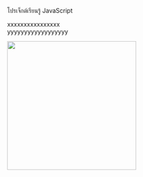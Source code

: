 โปรเจ็กต์เรียนรู้ JavaScript

xxxxxxxxxxxxxxxx
<br>
yyyyyyyyyyyyyyyyyy




<img src="https://user-images.githubusercontent.com/89632577/139389554-eae1821b-f992-4395-9144-32402ed4460e.png" width="300">
